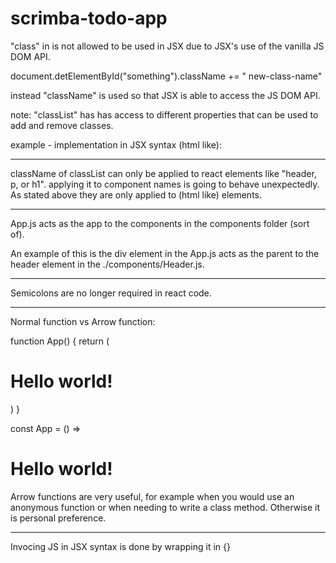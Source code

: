# scrimba-todo-app

"class" in is not allowed to be used in JSX due to JSX's use of the vanilla JS DOM API.

document.detElementById("something").className += " new-class-name"

instead "className" is used so that JSX is able to access the JS DOM API. 

note: "classList" has has access to different properties that can be used to add and remove classes.

example - implementation in JSX syntax (html like):
<!-- <header className="navbar"> -->

----------------------------------------------------------


className of classList can only be applied to react elements like "header, p, or h1". applying it to component names is going to behave unexpectedly.
As stated above they are only applied to (html like) elements.


----------------------------------------------------------


App.js acts as the app to the components in the components folder (sort of).

An example of this is the div element in the App.js acts as the parent to the header element in the ./components/Header.js.


----------------------------------------------------------


Semicolons are no longer required in react code.


----------------------------------------------------------


Normal function vs Arrow function:

function App() {
    return (
       <h1>Hello world!</h1>
    )
}


const App = () => <h1>Hello world!</h1>

Arrow functions are very useful, for example when you would use an anonymous function or when needing to write a class method. Otherwise it is personal preference.


----------------------------------------------------------


Invocing JS in JSX syntax is done by wrapping it in {}
